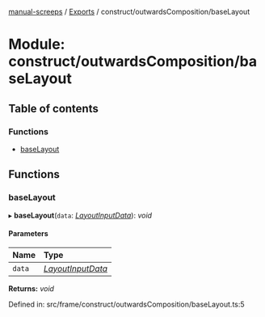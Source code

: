[manual-screeps](../README.md) / [Exports](../modules.md) / construct/outwardsComposition/baseLayout

# Module: construct/outwardsComposition/baseLayout

## Table of contents

### Functions

- [baseLayout](construct_outwardscomposition_baselayout.md#baselayout)

## Functions

### baseLayout

▸ **baseLayout**(`data`: [*LayoutInputData*](construct_outwardscomposition_type.md#layoutinputdata)): *void*

#### Parameters

| Name | Type |
| :------ | :------ |
| `data` | [*LayoutInputData*](construct_outwardscomposition_type.md#layoutinputdata) |

**Returns:** *void*

Defined in: src/frame/construct/outwardsComposition/baseLayout.ts:5
